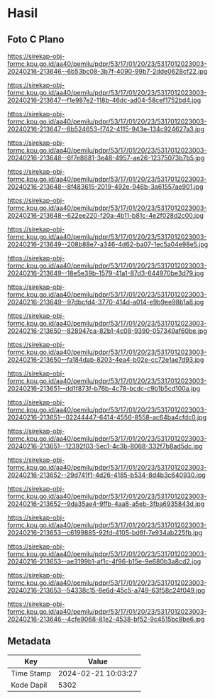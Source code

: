 # Hasil

## Foto C Plano

https://sirekap-obj-formc.kpu.go.id/aa40/pemilu/pdpr/53/17/01/20/23/5317012023003-20240216-213646--6b53bc08-3b7f-4090-99b7-2dde0628cf22.jpg

https://sirekap-obj-formc.kpu.go.id/aa40/pemilu/pdpr/53/17/01/20/23/5317012023003-20240216-213647--f1e987e2-118b-46dc-ad04-58cef1752bd4.jpg

https://sirekap-obj-formc.kpu.go.id/aa40/pemilu/pdpr/53/17/01/20/23/5317012023003-20240216-213647--8b524653-f742-4115-943e-134c924627a3.jpg

https://sirekap-obj-formc.kpu.go.id/aa40/pemilu/pdpr/53/17/01/20/23/5317012023003-20240216-213648--6f7e8881-3e48-4957-ae26-12375073b7b5.jpg

https://sirekap-obj-formc.kpu.go.id/aa40/pemilu/pdpr/53/17/01/20/23/5317012023003-20240216-213648--8f483615-2019-492e-946b-3a61557ae901.jpg

https://sirekap-obj-formc.kpu.go.id/aa40/pemilu/pdpr/53/17/01/20/23/5317012023003-20240216-213648--622ee220-f20a-4b11-b81c-4e2f028d2c00.jpg

https://sirekap-obj-formc.kpu.go.id/aa40/pemilu/pdpr/53/17/01/20/23/5317012023003-20240216-213649--208b88e7-a346-4d62-ba07-1ec5a04e98e5.jpg

https://sirekap-obj-formc.kpu.go.id/aa40/pemilu/pdpr/53/17/01/20/23/5317012023003-20240216-213649--18e5e39b-1579-41a1-87d3-644970be3d79.jpg

https://sirekap-obj-formc.kpu.go.id/aa40/pemilu/pdpr/53/17/01/20/23/5317012023003-20240216-213649--97dbcfd4-3770-414d-a014-e9b9ee98b1a8.jpg

https://sirekap-obj-formc.kpu.go.id/aa40/pemilu/pdpr/53/17/01/20/23/5317012023003-20240216-213650--828947ca-82b1-4c08-9390-057349af60be.jpg

https://sirekap-obj-formc.kpu.go.id/aa40/pemilu/pdpr/53/17/01/20/23/5317012023003-20240216-213650--fa184dab-8203-4ea4-b02e-cc72e1ae7d93.jpg

https://sirekap-obj-formc.kpu.go.id/aa40/pemilu/pdpr/53/17/01/20/23/5317012023003-20240216-213651--dd1f873f-b76b-4c78-bcdc-c9b1b5cd100a.jpg

https://sirekap-obj-formc.kpu.go.id/aa40/pemilu/pdpr/53/17/01/20/23/5317012023003-20240216-213651--02244447-6414-4556-8558-ac64ba4cfdc0.jpg

https://sirekap-obj-formc.kpu.go.id/aa40/pemilu/pdpr/53/17/01/20/23/5317012023003-20240216-213651--12392f03-5ec1-4c3b-8068-332f7b8ad5dc.jpg

https://sirekap-obj-formc.kpu.go.id/aa40/pemilu/pdpr/53/17/01/20/23/5317012023003-20240216-213652--29d741f1-4d26-4185-b534-8d4b3c640930.jpg

https://sirekap-obj-formc.kpu.go.id/aa40/pemilu/pdpr/53/17/01/20/23/5317012023003-20240216-213652--9da35ae4-9ffb-4aa8-a5eb-3fba6935843d.jpg

https://sirekap-obj-formc.kpu.go.id/aa40/pemilu/pdpr/53/17/01/20/23/5317012023003-20240216-213653--c6199885-92fd-4105-bd6f-7e934ab225fb.jpg

https://sirekap-obj-formc.kpu.go.id/aa40/pemilu/pdpr/53/17/01/20/23/5317012023003-20240216-213653--ae3199b1-af1c-4f96-b15e-9e680b3a8cd2.jpg

https://sirekap-obj-formc.kpu.go.id/aa40/pemilu/pdpr/53/17/01/20/23/5317012023003-20240216-213653--54338c15-8e6d-45c5-a749-63f58c24f049.jpg

https://sirekap-obj-formc.kpu.go.id/aa40/pemilu/pdpr/53/17/01/20/23/5317012023003-20240216-213646--4cfe9068-81e2-4538-bf52-9c4515bc8be6.jpg


## Metadata

| Key        | Value               |
| ---------- | ------------------- |
| Time Stamp | 2024-02-21 10:03:27 |
| Kode Dapil | 5302                |



